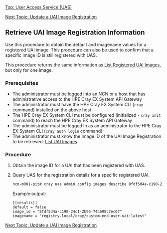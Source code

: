 [Top: User Access Service (UAS)](index.md)

[Next Topic: Update a UAI Image Registration](Update_a_UAI_Image_Registration.md)

## Retrieve UAI Image Registration Information

Use this procedure to obtain the default and imagename values for a registered UAI image. This procedure can also be used to confirm that a specific image ID is still registered with UAS.

This procedure returns the same information as [List Registered UAI Images](List_Registered_UAI_Images.md), but only for one image.

### Prerequisites

* The administrator must be logged into an NCN or a host that has administrative access to the HPE Cray EX System API Gateway
* The administrator must have the HPE Cray EX System CLI (`cray` command) installed on the above host
* The HPE Cray EX System CLI must be configured (initialized - `cray init` command) to reach the HPE Cray EX System API Gateway
* The administrator must be logged in as an administrator to the HPE Cray EX System CLI (`cray auth login` command)
* The administrator must know the Image ID of the UAI Image Registration to be retrieved: [List UAI Images](List_Registered_UAI_Images.md)

### Procedure

1. Obtain the image ID for a UAI that has been registered with UAS.

2. Query UAS for the registration details for a specific registered UAI.

    ```bash
    ncn-m001-pit# cray uas admin config images describe 8fdf5d4a-c190-24c1-2b96-74ab98c7ec07
    ```

    Example output:

    ```
    [[results]]
    default = false
    image_id = "8fdf5d4a-c190-24c1-2b96-74ab98c7ec07"
    imagename = "registry.local/cray/custom-end-user-uai:latest"
    ```

[Next Topic: Update a UAI Image Registration](Update_a_UAI_Image_Registration.md)
